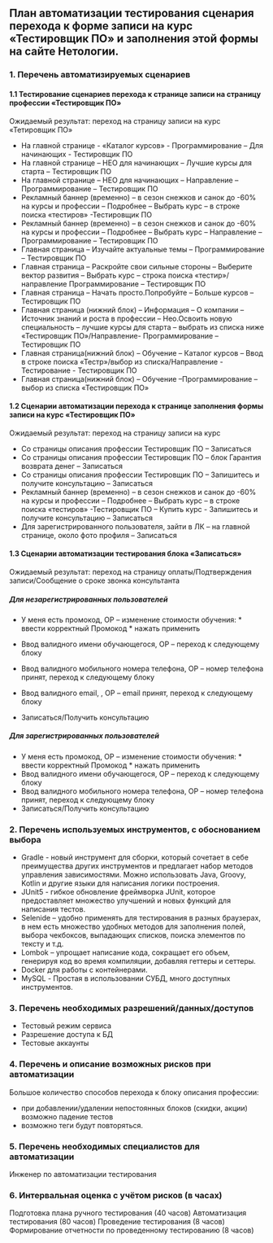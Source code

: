 ## План автоматизации тестирования сценария перехода к форме записи на курс «Тестировщик ПО» и заполнения этой формы на сайте Нетологии.

### 1.	Перечень автоматизируемых сценариев

#### 1.1 Тестирование сценариев перехода к странице записи на страницу профессии «Тестировщик ПО»
Ожидаемый результат: переход на страницу записи на курс «Тетировщик ПО»

- На главной странице - «Каталог курсов» - Программирование – Для начинающих - Тестировщик ПО 
- На главной странице – НЕО для начинающих – Лучшие курсы для старта – Тестировщик ПО 
- На главной странице – НЕО для начинающих – Направление – Программирование – Тестировщик ПО 
- Рекламный баннер (временно) – в сезон снежков и санок до -60% на курсы и профессии – Подробнее – Выбрать курс – в строке поиска «тестиров» -Тестировщик ПО 
- Рекламный баннер (временно) – в сезон снежков и санок до -60% на курсы и профессии – Подробнее – Выбрать курс – Направление – Программирование – Тестировщик ПО 
- Главная страница – Изучайте актуальные темы – Программирование – Тестировщик ПО 
- Главная страница – Раскройте свои сильные стороны – Выберите вектор развития – Выбрать курс – строка поиска «тестир»/направление Программирование – Тестировщик ПО 
- Главная страница – Начать просто.Попробуйте – Больше курсов – Тестировщик ПО
- Главная страница (нижний блок) – Информация – О компании – Источник знаний и роста в профессии – Нео.Освоить новую специальность – лучшие курсы для старта – выбрать из списка ниже «Тестировщик ПО»/Направление- Программирование – Тестировщик ПО
- Главная страница(нижний блок) – Обучение – Каталог курсов – Ввод в строке поиска «Тестр»/выбор из списка/Направление - Тестирование  - Тестировщик ПО
- Главная страница(нижний блок) – Обучение –Программирование – выбор из списка «Тестировщик ПО»

#### 1.2 Сценарии автоматизации перехода к странице заполнения формы записи на курс «Тестировщик ПО»
Ожидаемый результат: переход на страницу записи на курс

- Со страницы описания профессии Тестировщик ПО – Записаться
- Со страницы описания профессии Тестировщик ПО – блок Гарантия возврата денег – Записаться
- Со страницы описания профессии Тестировщик ПО – Запишитесь и получите консультацию – Записаться
- Рекламный баннер (временно) – в сезон снежков и санок до -60% на курсы и профессии – Подробнее – Выбрать курс – в строке поиска «тестиров» -Тестировщик ПО – Купить курс - Запишитесь и получите консультацию – Записаться
- Для зарегистрированного пользователя, зайти в ЛК – на главной странице, около фото профиля – Записаться

#### 1.3 Сценарии автоматизации тестирования блока «Записаться»
Ожидаемый результат: переход на страницу оплаты/Подтверждения записи/Сообщение о сроке звонка консультанта

##### Для незарегистрированных пользователей
- У меня есть промокод, ОР – изменение стоимости обучения:
          * ввести корректный Промокод
          * нажать применить
        
- Ввод валидного имени обучающегося, ОР – переход к следующему блоку
- Ввод валидного мобильного номера телефона, ОР – номер телефона принят, переход к следующему блоку
- Ввод валидного email, , ОР – email принят, переход к следующему блоку 
- Записаться/Получить консультацию 

##### Для зарегистрированных пользователей
- У меня есть промокод, ОР – изменение стоимости обучения:
           * ввести корректный Промокод
           * нажать применить
- Ввод валидного имени обучающегося, ОР – переход к следующему блоку
- Ввод валидного мобильного номера телефона, ОР – номер телефона принят, переход к следующему блоку
- Записаться/Получить консультацию 

### 2.	Перечень используемых инструментов, с обоснованием выбора

- Gradle - новый инструмент для сборки, который сочетает в себе преимущества других инструментов и предлагает набор методов управления зависимостями. Можно использовать Java, Groovy, Kotlin и другие языки для написания логики построения. 
- JUnit5 - гибкое обновление фреймворка JUnit, которое предоставляет множество улучшений и новых функций для написания тестов.
- Selenide – удобно применять для тестирования в разных браузерах, в нем есть множество удобных методов для заполнения полей, выбора чекбоксов, выпадающих списков, поиска элементов по тексту и т.д. 
- Lombok – упрощает написание кода, сокращает его объем, генерируя код во время компиляции, добавляя геттеры и сеттеры.
- Docker для работы с контейнерами.
- MySQL  - Простая в использовании СУБД, много доступных инструментов.


### 3.	Перечень необходимых разрешений/данных/доступов

- Тестовый режим сервиса
- Разрешение доступа к БД
- Тестовые аккаунты


### 4.	Перечень и описание возможных рисков при автоматизации

Большое количество способов перехода к блоку описания профессии:
- при добавлении/удалении непостоянных блоков (скидки, акции) возможно падение тестов
- возможно теги будут повторяться.
### 5.	Перечень необходимых специалистов для автоматизации

Инженер по автоматизации тестирования


### 6.	Интервальная оценка с учётом рисков (в часах)

Подготовка плана ручного тестирования (40 часов)
Автоматизация тестирования (80 часов)
Проведение тестирования (8 часов)
Формирование отчетности по проведенному тестированию (8 часов)

